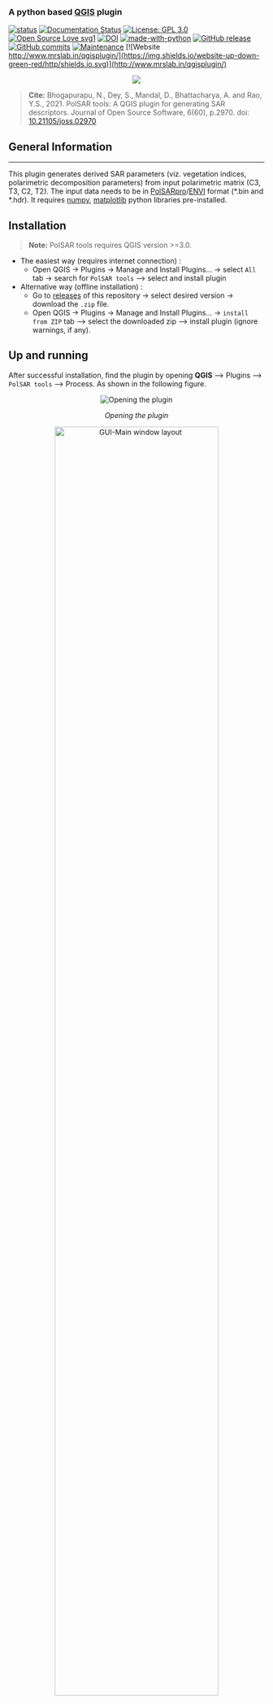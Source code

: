 <p align="center">
  <img src="logo.png" alt=""/>
</p>

### A python based [QGIS](https://qgis.org/en/site/index.html) plugin 
[![status](https://joss.theoj.org/papers/aba2f441ab3c99e7694c97345e1255a0/status.svg)](https://joss.theoj.org/papers/aba2f441ab3c99e7694c97345e1255a0)
[![Documentation Status](https://readthedocs.org/projects/sar-tools/badge/?version=latest)](https://sar-tools.readthedocs.io/en/latest/?badge=latest)
[![License: GPL 3.0](https://img.shields.io/badge/License-GPL_3.0-green.svg)](https://opensource.org/licenses/gpl-license)
[![Open Source Love svg1](https://badges.frapsoft.com/os/v1/open-source.svg?v=103)](https://github.com/ellerbrock/open-source-badges/)
[![DOI](https://zenodo.org/badge/238603440.svg)](https://zenodo.org/badge/latestdoi/238603440)
[![made-with-python](https://img.shields.io/badge/Made%20with-Python-ffd040.svg)](https://www.python.org/)
[![GitHub release](https://img.shields.io/github/release/Narayana-Rao/PolSAR-tools.svg)](https://github.com/Narayana-Rao/PolSAR-tools/releases)
[![GitHub commits](https://img.shields.io/github/commits-since/Narayana-Rao/PolSAR-tools/v0.7.svg)](https://GitHub.com/Narayana-Rao/PolSAR-tools/commit/)
[![Maintenance](https://img.shields.io/badge/Maintained%3F-yes-green.svg)](https://GitHub.com/Narayana-Rao/PolSAR-tools/graphs/commit-activity)
[![Website http://www.mrslab.in/qgisplugin/](https://img.shields.io/website-up-down-green-red/http/shields.io.svg)](http://www.mrslab.in/qgisplugin/)
<p align="center">
<a href="https://hits.seeyoufarm.com"><img src="https://hits.seeyoufarm.com/api/count/incr/badge.svg?url=https://github.com/Narayana-Rao/PolSAR-tools&count_bg=%2379C83D&title_bg=%23555555&icon=go.svg&icon_color=%2300ADD8&title=hits&edge_flat=false"/></a>
</p>

> **Cite:** Bhogapurapu, N., Dey, S., Mandal, D., Bhattacharya, A. and Rao, Y.S., 2021. PolSAR tools: A QGIS plugin for generating SAR descriptors. Journal of Open Source Software, 6(60), p.2970. doi:  [10.21105/joss.02970](https://doi.org/10.21105/joss.02970)  




## General Information
-------------------
This plugin generates derived SAR parameters (viz. vegetation indices, polarimetric decomposition parameters) from input polarimetric matrix (C3, T3, C2, T2). The input data needs to be in [PolSARpro](https://earth.esa.int/web/polsarpro/home)/[ENVI](https://www.l3harrisgeospatial.com/Software-Technology/ENVI) format (\*.bin and \*.hdr). It requires [numpy](https://numpy.org/), [matplotlib](https://matplotlib.org/) python libraries pre-installed.

## Installation

> **__Note:__** PolSAR tools requires QGIS version >=3.0.

* The easiest way (requires internet connection) : 
    - Open QGIS -> Plugins -> Manage and Install Plugins... -> select ```All``` tab -> search for ```PolSAR tools``` --> select and install plugin
* Alternative way (offline installation) : 
    - Go to [releases](https://github.com/Narayana-Rao/SAR-tools/releases) of this repository -> select desired version -> download the ```.zip``` file.
    - Open QGIS -> Plugins -> Manage and Install Plugins... -> ```install from ZIP``` tab --> select the downloaded zip --> install plugin (ignore warnings, if any).
 
## Up and running

After successful installation, find the plugin by opening **QGIS** --> Plugins --> ``PolSAR tools`` --> Process. As shown in the following figure.

<p align="center">
  <img src="help/source/files/figures/open_ui.png" alt="Opening the plugin"/>
  <p align="center"> <em>Opening the plugin</em> </p>
</p>

<p align="center">
  <img height=80% width=80% src="help/source/files/figures/main_ui.png" alt="GUI-Main window layout"/>
  <p align="center"> <em>GUI-Main window layout</em> </p>
</p>



**Layout**:

1.  Data type tabs: Functions are arranged according to the data type (full-, compact- and dual-pol).
2.  Function details viewer: Contains a list of functions for respective data tab. 
3. Derived parameter selection, required input variables and constraints.
4. Input data folder
5. Logger: displays the log of processing parameters
6. progressbar: shows the progress of the current task.
7. Credits and quick help.


Additional ``reset`` button to clear the environment, ``view data`` button to import the data into **QGIS** environment and ``Process`` button to start processing after selecting valid input data variables. 


## Available functionalities:
-----------------------------
  * Full-pol :
    * Model free 4-Component decomposition for full-pol data (MF4CF)[[11]](#11)
    * Model free 3-Component decomposition for full-pol data (MF3CF)[[4]](#4)
	* Radar Vegetation Index (RVI) [[8]](#8) 
    * Generalized volume Radar Vegetation Index (GRVI) [[2]](#2)
    * Polarimetric Radar Vegetation Index (PRVI) [[1]](#1)
    * Degree of Polarization (DOP) [[10]](#10) 

  * Compact-pol : 
    * Model free 3-Component decomposition for compact-pol data (MF3CC) [[4]](#4)
    * Improved S-Omega decomposition for compact-pol data (iS-Omega) [[7]](#7)
    * Compact-pol Radar Vegetation Index (CpRVI)  [[6]](#6)
    * Degree of Polarization (DOP)  [[10]](#10) 

  * Dual-pol:
	* Dual-pol Radar Vegetation Index (DpRVI) [[5]](#5)
	* Radar Vegetation Index (RVI) [[9]](#9)
    * Degree of Polarization (DOP) [[10]](#10) 
    * Polarimetric Radar Vegetation Index (PRVI) [[1]](#1)

## Example usage
> Note: All the following processing steps should be done in sequential manner. Sample data for all the polarization modes is provided in [sample_data](/sample_data/) folder.


**STEP 1**: Open the plugin as explained in [Up and Running section](#Up-and-running).

**STEP 2**: Select the polarimetric data type (Full/compact/dual).

<p align="center">
  <img src="help/source/files/figures/step2.png" alt="Opening the plugin" height=50% width=50%/>
  <p align="center"> <em>Selecting the polarimetric mode</em> </p>
</p>

**STEP 3**: Select the parameter/descriptor from the dropdown menu.

<p align="center">
  <img src="help/source/files/figures/step3.png" alt="Opening the plugin" height=50% width=50%/>
  <p align="center"> <em>Selecting the polarimetric descriptor</em> </p>
</p>

**STEP 4**: Provide the required input variables.
<p align="center">
  <img src="help/source/files/figures/step4.png" alt="Opening the plugin" height=50% width=50%/>
  <p align="center"> <em>Selecting the input variables</em> </p>
</p>

**STEP 5**: Select the input matrix folder.

<p align="center">
  <img src="help/source/files/figures/step5.png" alt="Opening the plugin" height=90% width=90%/>
  <p align="center"> <em>Selecting the input folder</em> </p>
</p>

**STEP 6**: Wait for the logger to prompt ```->> Ready to process.``` --> click process
> **__Note:__** Do not click process button more than once while it is processing. It may crash the QGIS and the plugin.
It is possible that the plugin may show not responding for larger datasets but please wait for the process to complete.

<p align="center">
  <img src="help/source/files/figures/step6.png" alt="Opening the plugin" height=90% width=90%/>
  <p align="center"> <em>Processing the data for selected descriptor</em> </p>
</p>

**STEP 7** (optional): Click view data to import the data into QGIS for vizualisation of the generated descriptors.

<p align="center">
  <img src="help/source/files/figures/step7a.png" alt="Opening the plugin" height=90% width=90%/>
  <p align="center"> <em>Importing the data into QGIS for visualization</em> </p>
</p>
<p align="center">
  <img src="help/source/files/figures/step7b.png" alt="Opening the plugin" height=90% width=90%/>
  <p align="center"> <em>Imported data in QGIS</em> </p>
</p>

## Functions description

Description and the details of all the core functions of this plugin are available here: [Functions_description](help/Functions_description.md)

## Contributions
1) Contribute to the software

    [Contribution guidelines for this project](help/CONTRIBUTING.md)


2) Report issues or problems with the software
	
	Please raise your issues here : <https://github.com/Narayana-Rao/SAR-tools/issues>

3) Seek support

	Please write to us: <bnarayanarao@iitb.ac.in> 

## References
-------------
<a id="1">[1]</a> 
Chang, J.G., Shoshany, M. and Oh, Y., 2018. Polarimetric Radar Vegetation Index for Biomass Estimation in Desert Fringe Ecosystems. IEEE Transactions on Geoscience and Remote Sensing, 56(12), pp.7102-7108.

<a id="2">[2]</a> 
Ratha, D., Mandal, D., Kumar, V., McNairn, H., Bhattacharya, A. and Frery, A.C., 2019. A generalized volume scattering model-based vegetation index from polarimetric SAR data. IEEE Geoscience and Remote Sensing Letters, 16(11), pp.1791-1795.

<a id="3">[3]</a> 
Mandal, D., Kumar, V., Ratha, D., J. M. Lopez-Sanchez, A. Bhattacharya, H. McNairn, Y. S. Rao, and K. V. Ramana, 2020. Assessment of rice growth conditions in a semi-arid region of India using the Generalized Radar Vegetation Index derived from RADARSAT-2 polarimetric SAR data, Remote Sensing of Environment, 237: 111561.

<a id="4">[4]</a> 
Dey, S., Bhattacharya, A., Ratha, D., Mandal, D. and Frery, A.C., 2020. Target Characterization and Scattering Power Decomposition for Full and Compact Polarimetric SAR Data. IEEE Transactions on Geoscience and Remote Sensing.

<a id="5">[5]</a> 
Mandal, D., Kumar, V., Ratha, D., Dey, S., Bhattacharya, A., Lopez-Sanchez, J.M., McNairn, H. and Rao, Y.S., 2020. Dual polarimetric radar vegetation index for crop growth monitoring using sentinel-1 SAR data. Remote Sensing of Environment, 247, p.111954.

<a id="6">[6]</a> 
Mandal, D., Ratha, D., Bhattacharya, A., Kumar, V., McNairn, H., Rao, Y.S. and Frery, A.C., 2020. A Radar Vegetation Index for Crop Monitoring Using Compact Polarimetric SAR Data. IEEE Transactions on Geoscience and Remote Sensing, 58 (9), pp. 6321-6335.

<a id="7">[7]</a> 
V. Kumar, D. Mandal, A. Bhattacharya, and Y. S. Rao, 2020. Crop Characterization Using an Improved Scattering Power Decomposition Technique for Compact Polarimetric SAR Data. International Journal of Applied Earth Observations and Geoinformation, 88: 102052.

<a id="8">[8]</a> 
Kim, Y. and van Zyl, J.J., 2009. A time-series approach to estimate soil moisture using polarimetric radar data. IEEE Transactions on Geoscience and Remote Sensing, 47(8), pp.2519-2527.

<a id="9">[9]</a> 
Trudel, M., Charbonneau, F. and Leconte, R., 2012. Using RADARSAT-2 polarimetric and ENVISAT-ASAR dual-polarization data for estimating soil moisture over agricultural fields. Canadian Journal of Remote Sensing, 38(4), pp.514-527.

<a id="10">[10]</a> 
Barakat, R., 1977. Degree of polarization and the principal idempotents of the coherency matrix. Optics Communications, 23(2), pp.147-150.

<a id="11">[11]</a> S. Dey, A. Bhattacharya, A. C. Frery, C. Lopez-Martinez and Y. S. Rao, "A Model-free Four Component Scattering Power Decomposition for Polarimetric SAR Data," in IEEE Journal of Selected Topics in Applied Earth Observations and Remote Sensing, 2021. doi: [10.1109/JSTARS.2021.3069299](https://doi.org/10.1109/JSTARS.2021.3069299). 
